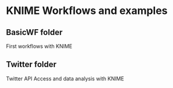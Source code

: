 # KNIME Workflows and examples

## BasicWF folder
First workflows with KNIME

## Twitter folder
Twitter API Access and data analysis with KNIME


